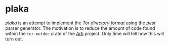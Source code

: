 # plaka

*plaka* is an attempt to implement the [*Tor directory format*](https://gitweb.torproject.org/torspec.git/tree/dir-spec.txt) using the [*pest*](https://pest.rs/) parser generator.
The motivation is to reduce the amount of code found within the `tor-netdoc` crate of the [Arti](https://arti.torproject.org) project.
Only time will tell how this will turn out.
